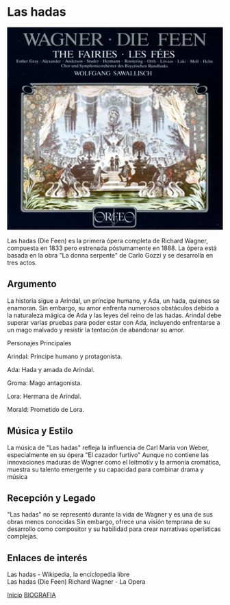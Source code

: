 
# **Las hadas**  
![imagen](lasHadas.jpg)

Las hadas (Die Feen) es la primera ópera completa de Richard Wagner, compuesta en 1833 pero estrenada póstumamente en 1888. La ópera está basada en la obra "La donna serpente" de Carlo Gozzi y se desarrolla en tres actos.

## Argumento

La historia sigue a Arindal, un príncipe humano, y Ada, un hada, quienes se enamoran. Sin embargo, su amor enfrenta numerosos obstáculos debido a la naturaleza mágica de Ada y las leyes del reino de las hadas. Arindal debe superar varias pruebas para poder estar con Ada, incluyendo enfrentarse a un mago malvado y resistir la tentación de abandonar su amor.

Personajes Principales  

Arindal: Príncipe humano y protagonista.

Ada: Hada y amada de Arindal.

Groma: Mago antagonista.

Lora: Hermana de Arindal.

Morald: Prometido de Lora.

## Música y Estilo 

La música de "Las hadas" refleja la influencia de Carl Maria von Weber, especialmente en su ópera "El cazador furtivo" Aunque no contiene las innovaciones maduras de Wagner como el leitmotiv y la armonía cromática, muestra su talento emergente y su capacidad para combinar drama y música
## Recepción y Legado

"Las hadas" no se representó durante la vida de Wagner y es una de sus obras menos conocidas Sin embargo, ofrece una visión temprana de su desarrollo como compositor y su habilidad para crear narrativas operísticas complejas.

## Enlaces de interés 
Las hadas - Wikipedia, la enciclopedia libre  
Las hadas (Die Feen) Richard Wagner - La Opera   


 [Inicio](README.md)  [BIOGRAFIA](biografia.md) 